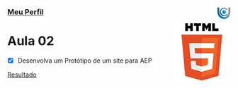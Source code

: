 ### [Meu Perfil](http://phstefen.github.io/) <img align="right" src="../../img/unicesumar.png" width="30"/>

<img align="right" src="../../img/html.png" width="130"/>

# Aula 02

- [X] Desenvolva um Protótipo de um site para AEP

[Resultado](https://github.com/phStefen/aulas-html-css/blob/master/unicesumar/aula-02/index.html)